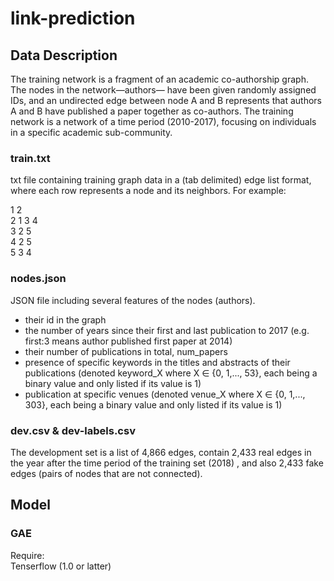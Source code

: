 # link-prediction
## Data Description
<p>The training network is a fragment of an academic co-authorship graph. The nodes in the network—authors— have been given randomly assigned IDs, and an undirected edge between node A and B represents that authors A and B have published a paper together as co-authors. The training network is a network of a time period (2010-2017), focusing on individuals in a specific academic sub-community.</p>
  
### train.txt
<p>txt file containing training graph data  in a (tab delimited) edge list format, where each row represents a node and its neighbors. For example:</p>
1 2 <br />
2 1  3  4 <br />
3 2  5 <br />
4 2  5 <br />
5 3  4 <br />
  
### nodes.json
<p>JSON file including several features of the nodes (authors).</p>
<ul>
<li>their id in the graph </li>
<li>the number of years since their first and last publication to 2017 (e.g. first:3 means author published first paper at 2014) </li>
<li>their number of publications in total, num_papers </li>
<li>presence of specific keywords in the titles and abstracts of their publications (denoted keyword_X where X ∈ {0, 1,..., 53}, each being a binary value and only listed if its value is 1) </li>
<li>publication at specific venues (denoted venue_X where X ∈ {0, 1,..., 303}, each being a binary value and only listed if its value is 1) </li>
</ul>
  
### dev.csv & dev-labels.csv
<p>The development set is a list of 4,866 edges, contain 2,433 real edges in the year after the time period of the training set (2018) , and also 2,433 fake edges (pairs of nodes that are not connected).</p>

## Model
### GAE
Require: <br />
Tenserflow (1.0 or latter)
